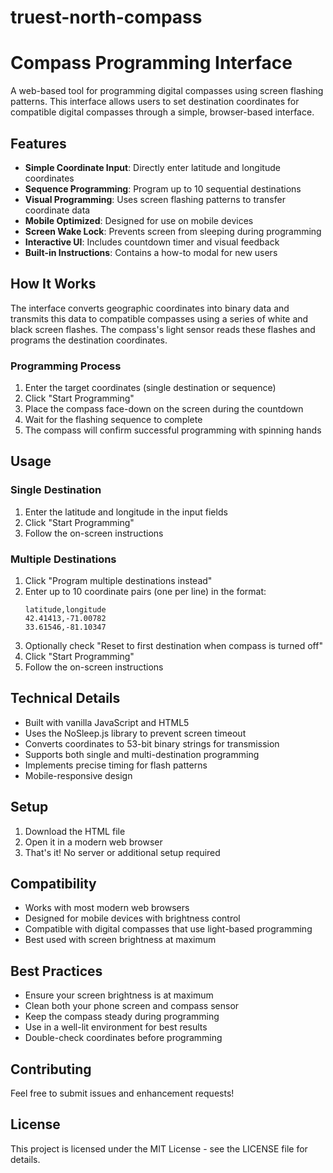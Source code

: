 # truest-north-compass
# Compass Programming Interface

A web-based tool for programming digital compasses using screen flashing patterns. This interface allows users to set destination coordinates for compatible digital compasses through a simple, browser-based interface.

## Features

- **Simple Coordinate Input**: Directly enter latitude and longitude coordinates
- **Sequence Programming**: Program up to 10 sequential destinations
- **Visual Programming**: Uses screen flashing patterns to transfer coordinate data
- **Mobile Optimized**: Designed for use on mobile devices
- **Screen Wake Lock**: Prevents screen from sleeping during programming
- **Interactive UI**: Includes countdown timer and visual feedback
- **Built-in Instructions**: Contains a how-to modal for new users

## How It Works

The interface converts geographic coordinates into binary data and transmits this data to compatible compasses using a series of white and black screen flashes. The compass's light sensor reads these flashes and programs the destination coordinates.

### Programming Process

1. Enter the target coordinates (single destination or sequence)
2. Click "Start Programming"
3. Place the compass face-down on the screen during the countdown
4. Wait for the flashing sequence to complete
5. The compass will confirm successful programming with spinning hands

## Usage

### Single Destination

1. Enter the latitude and longitude in the input fields
2. Click "Start Programming"
3. Follow the on-screen instructions

### Multiple Destinations

1. Click "Program multiple destinations instead"
2. Enter up to 10 coordinate pairs (one per line) in the format:
   ```
   latitude,longitude
   42.41413,-71.00782
   33.61546,-81.10347
   ```
3. Optionally check "Reset to first destination when compass is turned off"
4. Click "Start Programming"
5. Follow the on-screen instructions

## Technical Details

- Built with vanilla JavaScript and HTML5
- Uses the NoSleep.js library to prevent screen timeout
- Converts coordinates to 53-bit binary strings for transmission
- Supports both single and multi-destination programming
- Implements precise timing for flash patterns
- Mobile-responsive design

## Setup

1. Download the HTML file
2. Open it in a modern web browser
3. That's it! No server or additional setup required

## Compatibility

- Works with most modern web browsers
- Designed for mobile devices with brightness control
- Compatible with digital compasses that use light-based programming
- Best used with screen brightness at maximum

## Best Practices

- Ensure your screen brightness is at maximum
- Clean both your phone screen and compass sensor
- Keep the compass steady during programming
- Use in a well-lit environment for best results
- Double-check coordinates before programming

## Contributing

Feel free to submit issues and enhancement requests!

## License

This project is licensed under the MIT License - see the LICENSE file for details.
